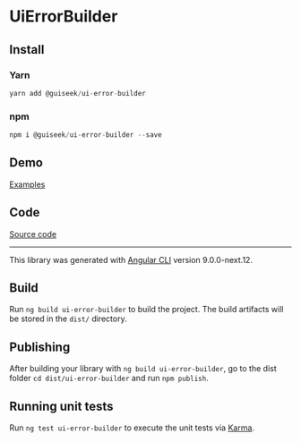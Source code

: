 # UiErrorBuilder

## Install

### Yarn
```js
yarn add @guiseek/ui-error-builder
```
### npm
```js
npm i @guiseek/ui-error-builder --save
```

## Demo
[Examples](http://guiseek.js.org/ui-error-builder/)

## Code
[Source code](https://github.com/guiseek/ui-error-builder)

---

This library was generated with [Angular CLI](https://github.com/angular/angular-cli) version 9.0.0-next.12.



## Build

Run `ng build ui-error-builder` to build the project. The build artifacts will be stored in the `dist/` directory.

## Publishing

After building your library with `ng build ui-error-builder`, go to the dist folder `cd dist/ui-error-builder` and run `npm publish`.

## Running unit tests

Run `ng test ui-error-builder` to execute the unit tests via [Karma](https://karma-runner.github.io).
